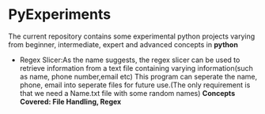 # PyExperiments
The current repository contains some experimental python projects varying from beginner, intermediate, expert and advanced concepts in <b>python</b>
<ul>
<li>Regex Slicer:As the name suggests, the regex slicer can be used to retrieve information from a text file containing varying information(such as name, phone number,email etc)
This program can seperate the name, phone, email into seperate files for future use.(The only requirement is that we need a Name.txt file with some random names)
<b>Concepts Covered: File Handling, Regex</b></li>
</ul>
